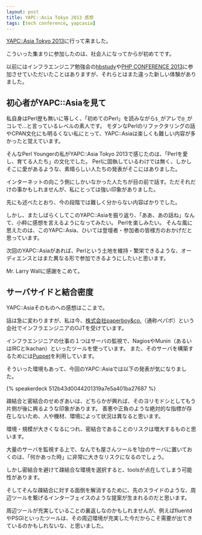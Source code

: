 ```yaml
---
layout: post
title: YAPC::Asia Tokyo 2013 感想
tags: [tech conference, yapcasia]
---
```

[YAPC::Asia Tokyo 2013](http://yapcasia.org/2013)に行って来ました。

こういった集まりに参加したのは、社会人になってからが初めてです。

以前にはインフラエンジニア勉強会の[hbstudy](http://heartbeats.jp/hbstudy/)や[PHP CONFERENCE 2013](http://phpcon.php.gr.jp/w/2013/)に参加させていただいたことはありますが、それらとはまた違った新しい体験がありました。

## 初心者がYAPC::Asiaを見て

私自身はPerl歴も無いに等しく、「初めてのPerl」を読みながら`$_`がアレで`@_`がコレで…と言っているレベルの素人です。
モダンなPerlのリファクタリングの話やCPAN文化にも明るくない私にとって、YAPC::Asiaは楽しくも難しい内容が多かったと覚えています。

そんなPerl Youngerの私がYAPC::Asia Tokyo 2013で感じたのは、「Perlを愛し、育てる人たち」の文化でした。
Perlに固執しているわけでは無く、しかしそこに愛があるような、素晴らしい人たちの発表がそこにはありました。

インターネットの向こう側にしかいなかった人たちが目の前で話す。ただそれだけの事かもしれませんが、私にとっては強い印象がありました。

先にも述べたとおり、今の段階では難しく分からない内容ばかりでした。

しかし、またしばらくしてこのYAPC::Asiaを振り返り、「ああ、あの話ね」なんて、小粋に感想を言えるようになってみたい。
Perlを楽しみたい。
そんな風に思えたのは、このYAPC::Asia、ひいては登壇者・参加者の皆様方のおかげだと思っています。

次回のYAPC::Asiaがあれば、Perlという土地を維持・繁栄できるような、オーディエンスとはまた異なる形で参加できるようにしたいと思います。

Mr. Larry Wallに感謝をこめて。

## サーバサイドと結合密度

YAPC::Asiaそのものへの感想はここまで。

話は急に変わりますが、私は今、[株式会社paperboy&co.](http://www.paperboy.co.jp/)（通称ペパボ）という会社でインフラエンジニアのOJTを受けています。

インフラエンジニアの仕事の１つはサーバの監視で、NagiosやMunin（あるいはIRCとIkachan）といったツールを使っています。
また、そのサーバを構築するためには[Puppet](https://puppetlabs.com/)を利用しています。

そういった環境もあって、今回のYAPC::Asiaでは以下の発表が気になりました。

{% speakerdeck 512b43d0044201319a7e5a401ba27687 %}

疎結合と密結合のせめぎあいは、どちらかが興れば、そのヨリモドシとしてもう片側が後に興るような印象があります。
善悪や正負のような絶対的な指標が存在しないため、人や機材、環境によって状況は異なると思います。

環境・規模が大きくなるにつれ、密結合であることのリスクは増大するものと思います。

大量のサーバを監視する上で、なんでも屋さんツールを1台のサーバに置いておくのは、「何かあった時」に非常に大きなリスクになるのでしょう。

しかし密結合を避けて疎結合な環境を選択すると、toolsが点在してしまう可能性があります。

そしてそんな疎結合に対する面倒を解消するために、先のスライドのような、周辺ツールを繋げるインターフェイスのような提案が生まれるのだと思います。

周辺ツールが充実していることの裏返しなのかもしれませんが、例えばfluentdやPSGIといったツールは、その周辺環境が充実した今だからこそ需要が出てきているのかもしれないな、と思いました。
